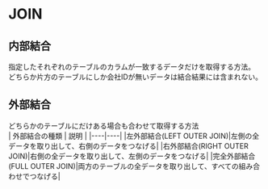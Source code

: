 # JOIN
## 内部結合
指定したそれぞれのテーブルのカラムが一致するデータだけを取得する方法。<br>
どちらか片方のテーブルにしか会社IDが無いデータは結合結果には含まれない。

## 外部結合
どちらかのテーブルにだけある場合も合わせて取得する方法<br>
| 外部結合の種類 | 説明 |
|----|----|
|左外部結合(LEFT OUTER JOIN)|左側の全データを取り出して、右側のデータをつなげる|
|右外部結合(RIGHT OUTER JOIN)|右側の全データを取り出して、左側のデータをつなげる|
|完全外部結合(FULL OUTER JOIN)|両方のテーブルの全データを取り出して、すべての組み合わせでつなげる|
